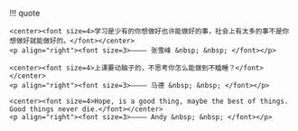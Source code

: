 !!! quote

    <center><font size=4>学习是少有的你想做好也许能做好的事，社会上有太多的事不是你想做好就能做好的。</font></center>
    <p align="right"><font size=3>———— 张雪峰 &nbsp; &nbsp; </font></p>

    <center><font size=4>上课要动脑子的，不思考你怎么能做到不瞌睡？</font></center>
    <p align="right"><font size=3>———— 马德 &nbsp; &nbsp; </font></p>

    <center><font size=4>Hope, is a good thing, maybe the best of things. Good things never die.</font></center>
    <p align="right"><font size=3>———— Andy &nbsp; &nbsp; </font></p>